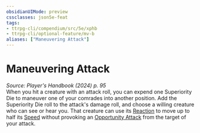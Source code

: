 ```yaml
---
obsidianUIMode: preview
cssclasses: json5e-feat
tags:
- ttrpg-cli/compendium/src/5e/xphb
- ttrpg-cli/optional-feature/mv-b
aliases: ["Maneuvering Attack"]
---
```

# Maneuvering Attack
*Source: Player's Handbook (2024) p. 95*  
When you hit a creature with an attack roll, you can expend one Superiority Die to maneuver one of your comrades into another position. Add the Superiority Die roll to the attack's damage roll, and choose a willing creature who can see or hear you. That creature can use its [Reaction](2-Mechanics/CLI/rules/variant-rules/reaction-xphb.md) to move up to half its [Speed](2-Mechanics/CLI/rules/variant-rules/speed-xphb.md) without provoking an [Opportunity Attack](2-Mechanics/CLI/rules/actions.md#Opportunity%20Attack) from the target of your attack.